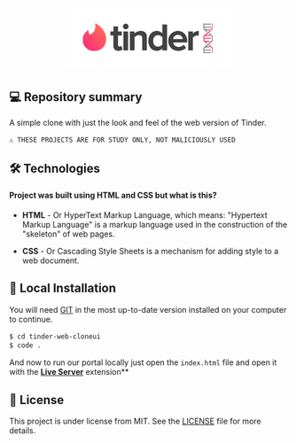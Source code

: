 <h1 align="center">
    <img src="./assets/icon-repo-tinder.png" alt="Tinder Clone Interface by Jhony Walker" width="300px" />
</h1>

## 💻 Repository summary

A simple clone with just the look and feel of the web version of Tinder.

```text
⚠ THESE PROJECTS ARE FOR STUDY ONLY, NOT MALICIOUSLY USED
```

## 🛠 Technologies

#### Project was built using **HTML** and **CSS** but what is this?

- **HTML** - Or HyperText Markup Language, which means: "Hypertext Markup Language" is a markup language used in the construction of the "skeleton" of web pages.

- **CSS** - Or Cascading Style Sheets is a mechanism for adding style to a web document.

## 🔨 Local Installation

You will need [GIT](https://git-scm.com/) in the most up-to-date version installed on your computer to continue.

```bash
$ cd tinder-web-cloneui
$ code .
```

And now to run our portal locally just open the `index.html` file and open it with the **[Live Server](https://marketplace.visualstudio.com/items?itemName=ritwickdey.LiveServer)** extension**

## 📖 License

This project is under license from MIT. See the [LICENSE](LICENSE.md) file for more details.
